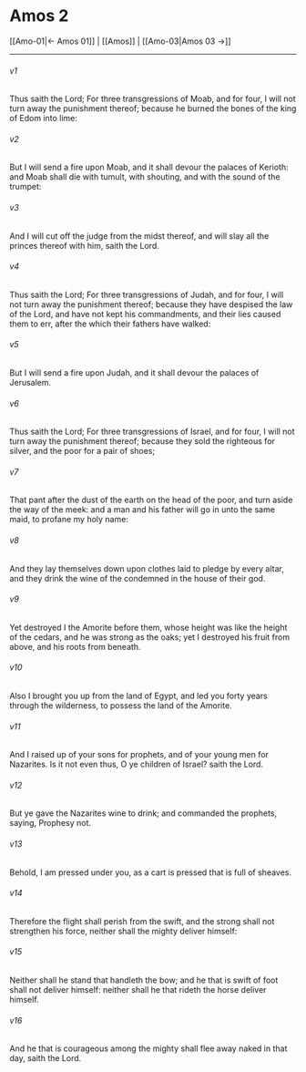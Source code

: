 # Amos 2

[[Amo-01|← Amos 01]] | [[Amos]] | [[Amo-03|Amos 03 →]]
***

###### v1
Thus saith the Lord; For three transgressions of Moab, and for four, I will not turn away the punishment thereof; because he burned the bones of the king of Edom into lime:
###### v2
But I will send a fire upon Moab, and it shall devour the palaces of Kerioth: and Moab shall die with tumult, with shouting, and with the sound of the trumpet:
###### v3
And I will cut off the judge from the midst thereof, and will slay all the princes thereof with him, saith the Lord.
###### v4
Thus saith the Lord; For three transgressions of Judah, and for four, I will not turn away the punishment thereof; because they have despised the law of the Lord, and have not kept his commandments, and their lies caused them to err, after the which their fathers have walked:
###### v5
But I will send a fire upon Judah, and it shall devour the palaces of Jerusalem.
###### v6
Thus saith the Lord; For three transgressions of Israel, and for four, I will not turn away the punishment thereof; because they sold the righteous for silver, and the poor for a pair of shoes;
###### v7
That pant after the dust of the earth on the head of the poor, and turn aside the way of the meek: and a man and his father will go in unto the same maid, to profane my holy name:
###### v8
And they lay themselves down upon clothes laid to pledge by every altar, and they drink the wine of the condemned in the house of their god.
###### v9
Yet destroyed I the Amorite before them, whose height was like the height of the cedars, and he was strong as the oaks; yet I destroyed his fruit from above, and his roots from beneath.
###### v10
Also I brought you up from the land of Egypt, and led you forty years through the wilderness, to possess the land of the Amorite.
###### v11
And I raised up of your sons for prophets, and of your young men for Nazarites. Is it not even thus, O ye children of Israel? saith the Lord.
###### v12
But ye gave the Nazarites wine to drink; and commanded the prophets, saying, Prophesy not.
###### v13
Behold, I am pressed under you, as a cart is pressed that is full of sheaves.
###### v14
Therefore the flight shall perish from the swift, and the strong shall not strengthen his force, neither shall the mighty deliver himself:
###### v15
Neither shall he stand that handleth the bow; and he that is swift of foot shall not deliver himself: neither shall he that rideth the horse deliver himself.
###### v16
And he that is courageous among the mighty shall flee away naked in that day, saith the Lord. 
